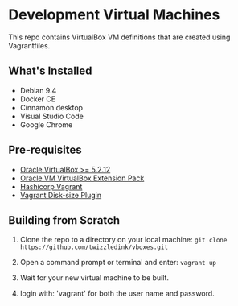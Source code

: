 # Development Virtual Machines

This repo contains VirtualBox VM definitions that are created using Vagrantfiles.

## What's Installed

* Debian 9.4
* Docker CE
* Cinnamon desktop
* Visual Studio Code
* Google Chrome

## Pre-requisites

* [Oracle VirtualBox >= 5.2.12](https://www.virtualbox.org/wiki/Downloads)
* [Oracle VM VirtualBox Extension Pack](https://download.virtualbox.org/virtualbox/5.2.12/Oracle_VM_VirtualBox_Extension_Pack-5.2.12.vbox-extpack)
* [Hashicorp Vagrant](https://www.vagrantup.com/downloads.html)
* [Vagrant Disk-size Plugin](https://github.com/sprotheroe/vagrant-disksize)

## Building from Scratch

1. Clone the repo to a directory on your local machine: `git clone https://github.com/twizzledink/vboxes.git`

2. Open a command prompt or terminal and enter: `vagrant up`

3. Wait for your new virtual machine to be built.

4. login with: 'vagrant' for both the user name and password.
